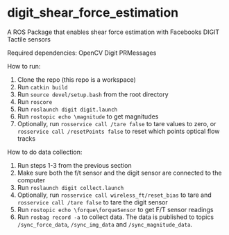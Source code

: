 # digit_shear_force_estimation
A ROS Package that enables shear force estimation with Facebooks DIGIT Tactile sensors

Required dependencies:
OpenCV
Digit
PRMessages


How to run:

1. Clone the repo (this repo is a workspace)
2. Run `catkin build`
2. Run `source devel/setup.bash` from the root directory
3. Run `roscore`
4. Run `roslaunch digit digit.launch`
5. Run `rostopic echo \magnitude` to get magnitudes
6. Optionally, run `rosservice call /tare false` to tare values to zero, or `rosservice call /resetPoints false` to reset which points optical flow tracks

How to do data collection:
1. Run steps 1-3 from the previous section
4. Make sure both the f/t sensor and the digit sensor are connected to the computer
5. Run `roslaunch digit collect.launch`
6. Optionally, run `rosservice call wireless_ft/reset_bias` to tare and `rosservice call /tare false` to tare the digit sensor
7. Run `rostopic echo \forque\forqueSensor` to get F/T sensor readings
8. Run `rosbag record -a` to collect data. The data is published to topics `/sync_force_data`, `/sync_img_data` and `/sync_magnitude_data`.
